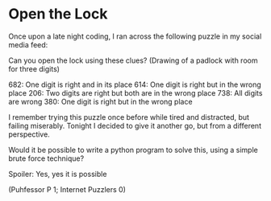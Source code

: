 
# Open the Lock

Once upon a late night coding, I ran across the following puzzle in my social media feed:

Can you open the lock using these clues? (Drawing of a padlock with room for three digits)

682: One digit is right and in its place
614: One digit is right but in the wrong place
206: Two digits are right but both are in the wrong place
738: All digits are wrong
380: One digit is right but in the wrong place

I remember trying this puzzle once before while tired and distracted, but failing miserably. Tonight I decided to give it another go, but from a different perspective.

Would it be possible to write a python program to solve this, using a simple brute force technique?

Spoiler: Yes, yes it is possible

(Puhfessor P 1; Internet Puzzlers 0)

